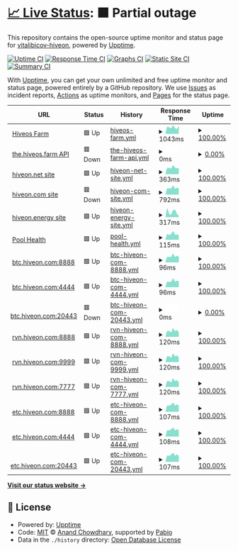 # [📈 Live Status](https://vitalibicov-hiveon.github.io/status): <!--live status--> **🟧 Partial outage**

This repository contains the open-source uptime monitor and status page for [vitalibicov-hiveon](https://vitalibicov-hiveon.github.io/status), powered by [Upptime](https://github.com/upptime/upptime).

[![Uptime CI](https://github.com/vitalibicov-hiveon/status/workflows/Uptime%20CI/badge.svg)](https://github.com/vitalibicov-hiveon/status/actions?query=workflow%3A%22Uptime+CI%22)
[![Response Time CI](https://github.com/vitalibicov-hiveon/status/workflows/Response%20Time%20CI/badge.svg)](https://github.com/vitalibicov-hiveon/status/actions?query=workflow%3A%22Response+Time+CI%22)
[![Graphs CI](https://github.com/vitalibicov-hiveon/status/workflows/Graphs%20CI/badge.svg)](https://github.com/vitalibicov-hiveon/status/actions?query=workflow%3A%22Graphs+CI%22)
[![Static Site CI](https://github.com/vitalibicov-hiveon/status/workflows/Static%20Site%20CI/badge.svg)](https://github.com/vitalibicov-hiveon/status/actions?query=workflow%3A%22Static+Site+CI%22)
[![Summary CI](https://github.com/vitalibicov-hiveon/status/workflows/Summary%20CI/badge.svg)](https://github.com/vitalibicov-hiveon/status/actions?query=workflow%3A%22Summary+CI%22)

With [Upptime](https://upptime.js.org), you can get your own unlimited and free uptime monitor and status page, powered entirely by a GitHub repository. We use [Issues](https://github.com/vitalibicov-hiveon/status/issues) as incident reports, [Actions](https://github.com/vitalibicov-hiveon/status/actions) as uptime monitors, and [Pages](https://vitalibicov-hiveon.github.io/status) for the status page.

<!--start: status pages-->
<!-- This summary is generated by Upptime (https://github.com/upptime/upptime) -->
<!-- Do not edit this manually, your changes will be overwritten -->
<!-- prettier-ignore -->
| URL | Status | History | Response Time | Uptime |
| --- | ------ | ------- | ------------- | ------ |
| <img alt="" src="https://icons.duckduckgo.com/ip3/the.hiveos.farm.ico" height="13"> [Hiveos Farm](https://the.hiveos.farm) | 🟩 Up | [hiveos-farm.yml](https://github.com/hiveon/status/commits/HEAD/history/hiveos-farm.yml) | <details><summary><img alt="Response time graph" src="./graphs/hiveos-farm/response-time-week.png" height="20"> 1043ms</summary><br><a href="https://status.hiveon.net/history/hiveos-farm"><img alt="Response time 1083" src="https://img.shields.io/endpoint?url=https%3A%2F%2Fraw.githubusercontent.com%2Fhiveon%2Fstatus%2FHEAD%2Fapi%2Fhiveos-farm%2Fresponse-time.json"></a><br><a href="https://status.hiveon.net/history/hiveos-farm"><img alt="24-hour response time 1276" src="https://img.shields.io/endpoint?url=https%3A%2F%2Fraw.githubusercontent.com%2Fhiveon%2Fstatus%2FHEAD%2Fapi%2Fhiveos-farm%2Fresponse-time-day.json"></a><br><a href="https://status.hiveon.net/history/hiveos-farm"><img alt="7-day response time 1043" src="https://img.shields.io/endpoint?url=https%3A%2F%2Fraw.githubusercontent.com%2Fhiveon%2Fstatus%2FHEAD%2Fapi%2Fhiveos-farm%2Fresponse-time-week.json"></a><br><a href="https://status.hiveon.net/history/hiveos-farm"><img alt="30-day response time 1079" src="https://img.shields.io/endpoint?url=https%3A%2F%2Fraw.githubusercontent.com%2Fhiveon%2Fstatus%2FHEAD%2Fapi%2Fhiveos-farm%2Fresponse-time-month.json"></a><br><a href="https://status.hiveon.net/history/hiveos-farm"><img alt="1-year response time 1083" src="https://img.shields.io/endpoint?url=https%3A%2F%2Fraw.githubusercontent.com%2Fhiveon%2Fstatus%2FHEAD%2Fapi%2Fhiveos-farm%2Fresponse-time-year.json"></a></details> | <details><summary><a href="https://status.hiveon.net/history/hiveos-farm">100.00%</a></summary><a href="https://status.hiveon.net/history/hiveos-farm"><img alt="All-time uptime 99.93%" src="https://img.shields.io/endpoint?url=https%3A%2F%2Fraw.githubusercontent.com%2Fhiveon%2Fstatus%2FHEAD%2Fapi%2Fhiveos-farm%2Fuptime.json"></a><br><a href="https://status.hiveon.net/history/hiveos-farm"><img alt="24-hour uptime 100.00%" src="https://img.shields.io/endpoint?url=https%3A%2F%2Fraw.githubusercontent.com%2Fhiveon%2Fstatus%2FHEAD%2Fapi%2Fhiveos-farm%2Fuptime-day.json"></a><br><a href="https://status.hiveon.net/history/hiveos-farm"><img alt="7-day uptime 100.00%" src="https://img.shields.io/endpoint?url=https%3A%2F%2Fraw.githubusercontent.com%2Fhiveon%2Fstatus%2FHEAD%2Fapi%2Fhiveos-farm%2Fuptime-week.json"></a><br><a href="https://status.hiveon.net/history/hiveos-farm"><img alt="30-day uptime 100.00%" src="https://img.shields.io/endpoint?url=https%3A%2F%2Fraw.githubusercontent.com%2Fhiveon%2Fstatus%2FHEAD%2Fapi%2Fhiveos-farm%2Fuptime-month.json"></a><br><a href="https://status.hiveon.net/history/hiveos-farm"><img alt="1-year uptime 99.93%" src="https://img.shields.io/endpoint?url=https%3A%2F%2Fraw.githubusercontent.com%2Fhiveon%2Fstatus%2FHEAD%2Fapi%2Fhiveos-farm%2Fuptime-year.json"></a></details>
| <img alt="" src="https://icons.duckduckgo.com/ip3/the.hiveos.farm.ico" height="13"> [the.hiveos.farm API](https://the.hiveos.farm/api/oauth/userinfo) | 🟥 Down | [the-hiveos-farm-api.yml](https://github.com/hiveon/status/commits/HEAD/history/the-hiveos-farm-api.yml) | <details><summary><img alt="Response time graph" src="./graphs/the-hiveos-farm-api/response-time-week.png" height="20"> 0ms</summary><br><a href="https://status.hiveon.net/history/the-hiveos-farm-api"><img alt="Response time 0" src="https://img.shields.io/endpoint?url=https%3A%2F%2Fraw.githubusercontent.com%2Fhiveon%2Fstatus%2FHEAD%2Fapi%2Fthe-hiveos-farm-api%2Fresponse-time.json"></a><br><a href="https://status.hiveon.net/history/the-hiveos-farm-api"><img alt="24-hour response time 0" src="https://img.shields.io/endpoint?url=https%3A%2F%2Fraw.githubusercontent.com%2Fhiveon%2Fstatus%2FHEAD%2Fapi%2Fthe-hiveos-farm-api%2Fresponse-time-day.json"></a><br><a href="https://status.hiveon.net/history/the-hiveos-farm-api"><img alt="7-day response time 0" src="https://img.shields.io/endpoint?url=https%3A%2F%2Fraw.githubusercontent.com%2Fhiveon%2Fstatus%2FHEAD%2Fapi%2Fthe-hiveos-farm-api%2Fresponse-time-week.json"></a><br><a href="https://status.hiveon.net/history/the-hiveos-farm-api"><img alt="30-day response time 0" src="https://img.shields.io/endpoint?url=https%3A%2F%2Fraw.githubusercontent.com%2Fhiveon%2Fstatus%2FHEAD%2Fapi%2Fthe-hiveos-farm-api%2Fresponse-time-month.json"></a><br><a href="https://status.hiveon.net/history/the-hiveos-farm-api"><img alt="1-year response time 0" src="https://img.shields.io/endpoint?url=https%3A%2F%2Fraw.githubusercontent.com%2Fhiveon%2Fstatus%2FHEAD%2Fapi%2Fthe-hiveos-farm-api%2Fresponse-time-year.json"></a></details> | <details><summary><a href="https://status.hiveon.net/history/the-hiveos-farm-api">0.00%</a></summary><a href="https://status.hiveon.net/history/the-hiveos-farm-api"><img alt="All-time uptime 0.00%" src="https://img.shields.io/endpoint?url=https%3A%2F%2Fraw.githubusercontent.com%2Fhiveon%2Fstatus%2FHEAD%2Fapi%2Fthe-hiveos-farm-api%2Fuptime.json"></a><br><a href="https://status.hiveon.net/history/the-hiveos-farm-api"><img alt="24-hour uptime 0.00%" src="https://img.shields.io/endpoint?url=https%3A%2F%2Fraw.githubusercontent.com%2Fhiveon%2Fstatus%2FHEAD%2Fapi%2Fthe-hiveos-farm-api%2Fuptime-day.json"></a><br><a href="https://status.hiveon.net/history/the-hiveos-farm-api"><img alt="7-day uptime 0.00%" src="https://img.shields.io/endpoint?url=https%3A%2F%2Fraw.githubusercontent.com%2Fhiveon%2Fstatus%2FHEAD%2Fapi%2Fthe-hiveos-farm-api%2Fuptime-week.json"></a><br><a href="https://status.hiveon.net/history/the-hiveos-farm-api"><img alt="30-day uptime 1.38%" src="https://img.shields.io/endpoint?url=https%3A%2F%2Fraw.githubusercontent.com%2Fhiveon%2Fstatus%2FHEAD%2Fapi%2Fthe-hiveos-farm-api%2Fuptime-month.json"></a><br><a href="https://status.hiveon.net/history/the-hiveos-farm-api"><img alt="1-year uptime 0.00%" src="https://img.shields.io/endpoint?url=https%3A%2F%2Fraw.githubusercontent.com%2Fhiveon%2Fstatus%2FHEAD%2Fapi%2Fthe-hiveos-farm-api%2Fuptime-year.json"></a></details>
| <img alt="" src="https://icons.duckduckgo.com/ip3/hiveon.net.ico" height="13"> [hiveon.net site](https://hiveon.net) | 🟩 Up | [hiveon-net-site.yml](https://github.com/hiveon/status/commits/HEAD/history/hiveon-net-site.yml) | <details><summary><img alt="Response time graph" src="./graphs/hiveon-net-site/response-time-week.png" height="20"> 363ms</summary><br><a href="https://status.hiveon.net/history/hiveon-net-site"><img alt="Response time 357" src="https://img.shields.io/endpoint?url=https%3A%2F%2Fraw.githubusercontent.com%2Fhiveon%2Fstatus%2FHEAD%2Fapi%2Fhiveon-net-site%2Fresponse-time.json"></a><br><a href="https://status.hiveon.net/history/hiveon-net-site"><img alt="24-hour response time 336" src="https://img.shields.io/endpoint?url=https%3A%2F%2Fraw.githubusercontent.com%2Fhiveon%2Fstatus%2FHEAD%2Fapi%2Fhiveon-net-site%2Fresponse-time-day.json"></a><br><a href="https://status.hiveon.net/history/hiveon-net-site"><img alt="7-day response time 363" src="https://img.shields.io/endpoint?url=https%3A%2F%2Fraw.githubusercontent.com%2Fhiveon%2Fstatus%2FHEAD%2Fapi%2Fhiveon-net-site%2Fresponse-time-week.json"></a><br><a href="https://status.hiveon.net/history/hiveon-net-site"><img alt="30-day response time 362" src="https://img.shields.io/endpoint?url=https%3A%2F%2Fraw.githubusercontent.com%2Fhiveon%2Fstatus%2FHEAD%2Fapi%2Fhiveon-net-site%2Fresponse-time-month.json"></a><br><a href="https://status.hiveon.net/history/hiveon-net-site"><img alt="1-year response time 357" src="https://img.shields.io/endpoint?url=https%3A%2F%2Fraw.githubusercontent.com%2Fhiveon%2Fstatus%2FHEAD%2Fapi%2Fhiveon-net-site%2Fresponse-time-year.json"></a></details> | <details><summary><a href="https://status.hiveon.net/history/hiveon-net-site">100.00%</a></summary><a href="https://status.hiveon.net/history/hiveon-net-site"><img alt="All-time uptime 99.97%" src="https://img.shields.io/endpoint?url=https%3A%2F%2Fraw.githubusercontent.com%2Fhiveon%2Fstatus%2FHEAD%2Fapi%2Fhiveon-net-site%2Fuptime.json"></a><br><a href="https://status.hiveon.net/history/hiveon-net-site"><img alt="24-hour uptime 100.00%" src="https://img.shields.io/endpoint?url=https%3A%2F%2Fraw.githubusercontent.com%2Fhiveon%2Fstatus%2FHEAD%2Fapi%2Fhiveon-net-site%2Fuptime-day.json"></a><br><a href="https://status.hiveon.net/history/hiveon-net-site"><img alt="7-day uptime 100.00%" src="https://img.shields.io/endpoint?url=https%3A%2F%2Fraw.githubusercontent.com%2Fhiveon%2Fstatus%2FHEAD%2Fapi%2Fhiveon-net-site%2Fuptime-week.json"></a><br><a href="https://status.hiveon.net/history/hiveon-net-site"><img alt="30-day uptime 100.00%" src="https://img.shields.io/endpoint?url=https%3A%2F%2Fraw.githubusercontent.com%2Fhiveon%2Fstatus%2FHEAD%2Fapi%2Fhiveon-net-site%2Fuptime-month.json"></a><br><a href="https://status.hiveon.net/history/hiveon-net-site"><img alt="1-year uptime 99.97%" src="https://img.shields.io/endpoint?url=https%3A%2F%2Fraw.githubusercontent.com%2Fhiveon%2Fstatus%2FHEAD%2Fapi%2Fhiveon-net-site%2Fuptime-year.json"></a></details>
| <img alt="" src="https://icons.duckduckgo.com/ip3/hiveon.com.ico" height="13"> [hiveon.com site](https://hiveon.com) | 🟥 Down | [hiveon-com-site.yml](https://github.com/hiveon/status/commits/HEAD/history/hiveon-com-site.yml) | <details><summary><img alt="Response time graph" src="./graphs/hiveon-com-site/response-time-week.png" height="20"> 792ms</summary><br><a href="https://status.hiveon.net/history/hiveon-com-site"><img alt="Response time 901" src="https://img.shields.io/endpoint?url=https%3A%2F%2Fraw.githubusercontent.com%2Fhiveon%2Fstatus%2FHEAD%2Fapi%2Fhiveon-com-site%2Fresponse-time.json"></a><br><a href="https://status.hiveon.net/history/hiveon-com-site"><img alt="24-hour response time 482" src="https://img.shields.io/endpoint?url=https%3A%2F%2Fraw.githubusercontent.com%2Fhiveon%2Fstatus%2FHEAD%2Fapi%2Fhiveon-com-site%2Fresponse-time-day.json"></a><br><a href="https://status.hiveon.net/history/hiveon-com-site"><img alt="7-day response time 792" src="https://img.shields.io/endpoint?url=https%3A%2F%2Fraw.githubusercontent.com%2Fhiveon%2Fstatus%2FHEAD%2Fapi%2Fhiveon-com-site%2Fresponse-time-week.json"></a><br><a href="https://status.hiveon.net/history/hiveon-com-site"><img alt="30-day response time 892" src="https://img.shields.io/endpoint?url=https%3A%2F%2Fraw.githubusercontent.com%2Fhiveon%2Fstatus%2FHEAD%2Fapi%2Fhiveon-com-site%2Fresponse-time-month.json"></a><br><a href="https://status.hiveon.net/history/hiveon-com-site"><img alt="1-year response time 901" src="https://img.shields.io/endpoint?url=https%3A%2F%2Fraw.githubusercontent.com%2Fhiveon%2Fstatus%2FHEAD%2Fapi%2Fhiveon-com-site%2Fresponse-time-year.json"></a></details> | <details><summary><a href="https://status.hiveon.net/history/hiveon-com-site">100.00%</a></summary><a href="https://status.hiveon.net/history/hiveon-com-site"><img alt="All-time uptime 100.00%" src="https://img.shields.io/endpoint?url=https%3A%2F%2Fraw.githubusercontent.com%2Fhiveon%2Fstatus%2FHEAD%2Fapi%2Fhiveon-com-site%2Fuptime.json"></a><br><a href="https://status.hiveon.net/history/hiveon-com-site"><img alt="24-hour uptime 99.99%" src="https://img.shields.io/endpoint?url=https%3A%2F%2Fraw.githubusercontent.com%2Fhiveon%2Fstatus%2FHEAD%2Fapi%2Fhiveon-com-site%2Fuptime-day.json"></a><br><a href="https://status.hiveon.net/history/hiveon-com-site"><img alt="7-day uptime 100.00%" src="https://img.shields.io/endpoint?url=https%3A%2F%2Fraw.githubusercontent.com%2Fhiveon%2Fstatus%2FHEAD%2Fapi%2Fhiveon-com-site%2Fuptime-week.json"></a><br><a href="https://status.hiveon.net/history/hiveon-com-site"><img alt="30-day uptime 100.00%" src="https://img.shields.io/endpoint?url=https%3A%2F%2Fraw.githubusercontent.com%2Fhiveon%2Fstatus%2FHEAD%2Fapi%2Fhiveon-com-site%2Fuptime-month.json"></a><br><a href="https://status.hiveon.net/history/hiveon-com-site"><img alt="1-year uptime 100.00%" src="https://img.shields.io/endpoint?url=https%3A%2F%2Fraw.githubusercontent.com%2Fhiveon%2Fstatus%2FHEAD%2Fapi%2Fhiveon-com-site%2Fuptime-year.json"></a></details>
| <img alt="" src="https://icons.duckduckgo.com/ip3/hiveon.energy.ico" height="13"> [hiveon.energy site](https://hiveon.energy) | 🟩 Up | [hiveon-energy-site.yml](https://github.com/hiveon/status/commits/HEAD/history/hiveon-energy-site.yml) | <details><summary><img alt="Response time graph" src="./graphs/hiveon-energy-site/response-time-week.png" height="20"> 317ms</summary><br><a href="https://status.hiveon.net/history/hiveon-energy-site"><img alt="Response time 295" src="https://img.shields.io/endpoint?url=https%3A%2F%2Fraw.githubusercontent.com%2Fhiveon%2Fstatus%2FHEAD%2Fapi%2Fhiveon-energy-site%2Fresponse-time.json"></a><br><a href="https://status.hiveon.net/history/hiveon-energy-site"><img alt="24-hour response time 85" src="https://img.shields.io/endpoint?url=https%3A%2F%2Fraw.githubusercontent.com%2Fhiveon%2Fstatus%2FHEAD%2Fapi%2Fhiveon-energy-site%2Fresponse-time-day.json"></a><br><a href="https://status.hiveon.net/history/hiveon-energy-site"><img alt="7-day response time 317" src="https://img.shields.io/endpoint?url=https%3A%2F%2Fraw.githubusercontent.com%2Fhiveon%2Fstatus%2FHEAD%2Fapi%2Fhiveon-energy-site%2Fresponse-time-week.json"></a><br><a href="https://status.hiveon.net/history/hiveon-energy-site"><img alt="30-day response time 344" src="https://img.shields.io/endpoint?url=https%3A%2F%2Fraw.githubusercontent.com%2Fhiveon%2Fstatus%2FHEAD%2Fapi%2Fhiveon-energy-site%2Fresponse-time-month.json"></a><br><a href="https://status.hiveon.net/history/hiveon-energy-site"><img alt="1-year response time 295" src="https://img.shields.io/endpoint?url=https%3A%2F%2Fraw.githubusercontent.com%2Fhiveon%2Fstatus%2FHEAD%2Fapi%2Fhiveon-energy-site%2Fresponse-time-year.json"></a></details> | <details><summary><a href="https://status.hiveon.net/history/hiveon-energy-site">100.00%</a></summary><a href="https://status.hiveon.net/history/hiveon-energy-site"><img alt="All-time uptime 100.00%" src="https://img.shields.io/endpoint?url=https%3A%2F%2Fraw.githubusercontent.com%2Fhiveon%2Fstatus%2FHEAD%2Fapi%2Fhiveon-energy-site%2Fuptime.json"></a><br><a href="https://status.hiveon.net/history/hiveon-energy-site"><img alt="24-hour uptime 100.00%" src="https://img.shields.io/endpoint?url=https%3A%2F%2Fraw.githubusercontent.com%2Fhiveon%2Fstatus%2FHEAD%2Fapi%2Fhiveon-energy-site%2Fuptime-day.json"></a><br><a href="https://status.hiveon.net/history/hiveon-energy-site"><img alt="7-day uptime 100.00%" src="https://img.shields.io/endpoint?url=https%3A%2F%2Fraw.githubusercontent.com%2Fhiveon%2Fstatus%2FHEAD%2Fapi%2Fhiveon-energy-site%2Fuptime-week.json"></a><br><a href="https://status.hiveon.net/history/hiveon-energy-site"><img alt="30-day uptime 100.00%" src="https://img.shields.io/endpoint?url=https%3A%2F%2Fraw.githubusercontent.com%2Fhiveon%2Fstatus%2FHEAD%2Fapi%2Fhiveon-energy-site%2Fuptime-month.json"></a><br><a href="https://status.hiveon.net/history/hiveon-energy-site"><img alt="1-year uptime 100.00%" src="https://img.shields.io/endpoint?url=https%3A%2F%2Fraw.githubusercontent.com%2Fhiveon%2Fstatus%2FHEAD%2Fapi%2Fhiveon-energy-site%2Fuptime-year.json"></a></details>
| <img alt="" src="https://icons.duckduckgo.com/ip3/hiveon.net.ico" height="13"> [Pool Health](https://hiveon.net/api/v1/pool/health) | 🟩 Up | [pool-health.yml](https://github.com/hiveon/status/commits/HEAD/history/pool-health.yml) | <details><summary><img alt="Response time graph" src="./graphs/pool-health/response-time-week.png" height="20"> 115ms</summary><br><a href="https://status.hiveon.net/history/pool-health"><img alt="Response time 197" src="https://img.shields.io/endpoint?url=https%3A%2F%2Fraw.githubusercontent.com%2Fhiveon%2Fstatus%2FHEAD%2Fapi%2Fpool-health%2Fresponse-time.json"></a><br><a href="https://status.hiveon.net/history/pool-health"><img alt="24-hour response time 97" src="https://img.shields.io/endpoint?url=https%3A%2F%2Fraw.githubusercontent.com%2Fhiveon%2Fstatus%2FHEAD%2Fapi%2Fpool-health%2Fresponse-time-day.json"></a><br><a href="https://status.hiveon.net/history/pool-health"><img alt="7-day response time 115" src="https://img.shields.io/endpoint?url=https%3A%2F%2Fraw.githubusercontent.com%2Fhiveon%2Fstatus%2FHEAD%2Fapi%2Fpool-health%2Fresponse-time-week.json"></a><br><a href="https://status.hiveon.net/history/pool-health"><img alt="30-day response time 130" src="https://img.shields.io/endpoint?url=https%3A%2F%2Fraw.githubusercontent.com%2Fhiveon%2Fstatus%2FHEAD%2Fapi%2Fpool-health%2Fresponse-time-month.json"></a><br><a href="https://status.hiveon.net/history/pool-health"><img alt="1-year response time 197" src="https://img.shields.io/endpoint?url=https%3A%2F%2Fraw.githubusercontent.com%2Fhiveon%2Fstatus%2FHEAD%2Fapi%2Fpool-health%2Fresponse-time-year.json"></a></details> | <details><summary><a href="https://status.hiveon.net/history/pool-health">100.00%</a></summary><a href="https://status.hiveon.net/history/pool-health"><img alt="All-time uptime 47.23%" src="https://img.shields.io/endpoint?url=https%3A%2F%2Fraw.githubusercontent.com%2Fhiveon%2Fstatus%2FHEAD%2Fapi%2Fpool-health%2Fuptime.json"></a><br><a href="https://status.hiveon.net/history/pool-health"><img alt="24-hour uptime 100.00%" src="https://img.shields.io/endpoint?url=https%3A%2F%2Fraw.githubusercontent.com%2Fhiveon%2Fstatus%2FHEAD%2Fapi%2Fpool-health%2Fuptime-day.json"></a><br><a href="https://status.hiveon.net/history/pool-health"><img alt="7-day uptime 100.00%" src="https://img.shields.io/endpoint?url=https%3A%2F%2Fraw.githubusercontent.com%2Fhiveon%2Fstatus%2FHEAD%2Fapi%2Fpool-health%2Fuptime-week.json"></a><br><a href="https://status.hiveon.net/history/pool-health"><img alt="30-day uptime 100.00%" src="https://img.shields.io/endpoint?url=https%3A%2F%2Fraw.githubusercontent.com%2Fhiveon%2Fstatus%2FHEAD%2Fapi%2Fpool-health%2Fuptime-month.json"></a><br><a href="https://status.hiveon.net/history/pool-health"><img alt="1-year uptime 47.23%" src="https://img.shields.io/endpoint?url=https%3A%2F%2Fraw.githubusercontent.com%2Fhiveon%2Fstatus%2FHEAD%2Fapi%2Fpool-health%2Fuptime-year.json"></a></details>
| <img alt="" src="https://icons.duckduckgo.com/ip3/null.ico" height="13"> [btc.hiveon.com:8888](btc.hiveon.com) | 🟩 Up | [btc-hiveon-com-8888.yml](https://github.com/hiveon/status/commits/HEAD/history/btc-hiveon-com-8888.yml) | <details><summary><img alt="Response time graph" src="./graphs/btc-hiveon-com-8888/response-time-week.png" height="20"> 96ms</summary><br><a href="https://status.hiveon.net/history/btc-hiveon-com-8888"><img alt="Response time 100" src="https://img.shields.io/endpoint?url=https%3A%2F%2Fraw.githubusercontent.com%2Fhiveon%2Fstatus%2FHEAD%2Fapi%2Fbtc-hiveon-com-8888%2Fresponse-time.json"></a><br><a href="https://status.hiveon.net/history/btc-hiveon-com-8888"><img alt="24-hour response time 87" src="https://img.shields.io/endpoint?url=https%3A%2F%2Fraw.githubusercontent.com%2Fhiveon%2Fstatus%2FHEAD%2Fapi%2Fbtc-hiveon-com-8888%2Fresponse-time-day.json"></a><br><a href="https://status.hiveon.net/history/btc-hiveon-com-8888"><img alt="7-day response time 96" src="https://img.shields.io/endpoint?url=https%3A%2F%2Fraw.githubusercontent.com%2Fhiveon%2Fstatus%2FHEAD%2Fapi%2Fbtc-hiveon-com-8888%2Fresponse-time-week.json"></a><br><a href="https://status.hiveon.net/history/btc-hiveon-com-8888"><img alt="30-day response time 105" src="https://img.shields.io/endpoint?url=https%3A%2F%2Fraw.githubusercontent.com%2Fhiveon%2Fstatus%2FHEAD%2Fapi%2Fbtc-hiveon-com-8888%2Fresponse-time-month.json"></a><br><a href="https://status.hiveon.net/history/btc-hiveon-com-8888"><img alt="1-year response time 100" src="https://img.shields.io/endpoint?url=https%3A%2F%2Fraw.githubusercontent.com%2Fhiveon%2Fstatus%2FHEAD%2Fapi%2Fbtc-hiveon-com-8888%2Fresponse-time-year.json"></a></details> | <details><summary><a href="https://status.hiveon.net/history/btc-hiveon-com-8888">100.00%</a></summary><a href="https://status.hiveon.net/history/btc-hiveon-com-8888"><img alt="All-time uptime 100.00%" src="https://img.shields.io/endpoint?url=https%3A%2F%2Fraw.githubusercontent.com%2Fhiveon%2Fstatus%2FHEAD%2Fapi%2Fbtc-hiveon-com-8888%2Fuptime.json"></a><br><a href="https://status.hiveon.net/history/btc-hiveon-com-8888"><img alt="24-hour uptime 100.00%" src="https://img.shields.io/endpoint?url=https%3A%2F%2Fraw.githubusercontent.com%2Fhiveon%2Fstatus%2FHEAD%2Fapi%2Fbtc-hiveon-com-8888%2Fuptime-day.json"></a><br><a href="https://status.hiveon.net/history/btc-hiveon-com-8888"><img alt="7-day uptime 100.00%" src="https://img.shields.io/endpoint?url=https%3A%2F%2Fraw.githubusercontent.com%2Fhiveon%2Fstatus%2FHEAD%2Fapi%2Fbtc-hiveon-com-8888%2Fuptime-week.json"></a><br><a href="https://status.hiveon.net/history/btc-hiveon-com-8888"><img alt="30-day uptime 100.00%" src="https://img.shields.io/endpoint?url=https%3A%2F%2Fraw.githubusercontent.com%2Fhiveon%2Fstatus%2FHEAD%2Fapi%2Fbtc-hiveon-com-8888%2Fuptime-month.json"></a><br><a href="https://status.hiveon.net/history/btc-hiveon-com-8888"><img alt="1-year uptime 100.00%" src="https://img.shields.io/endpoint?url=https%3A%2F%2Fraw.githubusercontent.com%2Fhiveon%2Fstatus%2FHEAD%2Fapi%2Fbtc-hiveon-com-8888%2Fuptime-year.json"></a></details>
| <img alt="" src="https://icons.duckduckgo.com/ip3/null.ico" height="13"> [btc.hiveon.com:4444](btc.hiveon.com) | 🟩 Up | [btc-hiveon-com-4444.yml](https://github.com/hiveon/status/commits/HEAD/history/btc-hiveon-com-4444.yml) | <details><summary><img alt="Response time graph" src="./graphs/btc-hiveon-com-4444/response-time-week.png" height="20"> 96ms</summary><br><a href="https://status.hiveon.net/history/btc-hiveon-com-4444"><img alt="Response time 100" src="https://img.shields.io/endpoint?url=https%3A%2F%2Fraw.githubusercontent.com%2Fhiveon%2Fstatus%2FHEAD%2Fapi%2Fbtc-hiveon-com-4444%2Fresponse-time.json"></a><br><a href="https://status.hiveon.net/history/btc-hiveon-com-4444"><img alt="24-hour response time 88" src="https://img.shields.io/endpoint?url=https%3A%2F%2Fraw.githubusercontent.com%2Fhiveon%2Fstatus%2FHEAD%2Fapi%2Fbtc-hiveon-com-4444%2Fresponse-time-day.json"></a><br><a href="https://status.hiveon.net/history/btc-hiveon-com-4444"><img alt="7-day response time 96" src="https://img.shields.io/endpoint?url=https%3A%2F%2Fraw.githubusercontent.com%2Fhiveon%2Fstatus%2FHEAD%2Fapi%2Fbtc-hiveon-com-4444%2Fresponse-time-week.json"></a><br><a href="https://status.hiveon.net/history/btc-hiveon-com-4444"><img alt="30-day response time 105" src="https://img.shields.io/endpoint?url=https%3A%2F%2Fraw.githubusercontent.com%2Fhiveon%2Fstatus%2FHEAD%2Fapi%2Fbtc-hiveon-com-4444%2Fresponse-time-month.json"></a><br><a href="https://status.hiveon.net/history/btc-hiveon-com-4444"><img alt="1-year response time 100" src="https://img.shields.io/endpoint?url=https%3A%2F%2Fraw.githubusercontent.com%2Fhiveon%2Fstatus%2FHEAD%2Fapi%2Fbtc-hiveon-com-4444%2Fresponse-time-year.json"></a></details> | <details><summary><a href="https://status.hiveon.net/history/btc-hiveon-com-4444">100.00%</a></summary><a href="https://status.hiveon.net/history/btc-hiveon-com-4444"><img alt="All-time uptime 100.00%" src="https://img.shields.io/endpoint?url=https%3A%2F%2Fraw.githubusercontent.com%2Fhiveon%2Fstatus%2FHEAD%2Fapi%2Fbtc-hiveon-com-4444%2Fuptime.json"></a><br><a href="https://status.hiveon.net/history/btc-hiveon-com-4444"><img alt="24-hour uptime 100.00%" src="https://img.shields.io/endpoint?url=https%3A%2F%2Fraw.githubusercontent.com%2Fhiveon%2Fstatus%2FHEAD%2Fapi%2Fbtc-hiveon-com-4444%2Fuptime-day.json"></a><br><a href="https://status.hiveon.net/history/btc-hiveon-com-4444"><img alt="7-day uptime 100.00%" src="https://img.shields.io/endpoint?url=https%3A%2F%2Fraw.githubusercontent.com%2Fhiveon%2Fstatus%2FHEAD%2Fapi%2Fbtc-hiveon-com-4444%2Fuptime-week.json"></a><br><a href="https://status.hiveon.net/history/btc-hiveon-com-4444"><img alt="30-day uptime 100.00%" src="https://img.shields.io/endpoint?url=https%3A%2F%2Fraw.githubusercontent.com%2Fhiveon%2Fstatus%2FHEAD%2Fapi%2Fbtc-hiveon-com-4444%2Fuptime-month.json"></a><br><a href="https://status.hiveon.net/history/btc-hiveon-com-4444"><img alt="1-year uptime 100.00%" src="https://img.shields.io/endpoint?url=https%3A%2F%2Fraw.githubusercontent.com%2Fhiveon%2Fstatus%2FHEAD%2Fapi%2Fbtc-hiveon-com-4444%2Fuptime-year.json"></a></details>
| <img alt="" src="https://icons.duckduckgo.com/ip3/null.ico" height="13"> [btc.hiveon.com:20443](btc.hiveon.com) | 🟥 Down | [btc-hiveon-com-20443.yml](https://github.com/hiveon/status/commits/HEAD/history/btc-hiveon-com-20443.yml) | <details><summary><img alt="Response time graph" src="./graphs/btc-hiveon-com-20443/response-time-week.png" height="20"> 0ms</summary><br><a href="https://status.hiveon.net/history/btc-hiveon-com-20443"><img alt="Response time 0" src="https://img.shields.io/endpoint?url=https%3A%2F%2Fraw.githubusercontent.com%2Fhiveon%2Fstatus%2FHEAD%2Fapi%2Fbtc-hiveon-com-20443%2Fresponse-time.json"></a><br><a href="https://status.hiveon.net/history/btc-hiveon-com-20443"><img alt="24-hour response time 0" src="https://img.shields.io/endpoint?url=https%3A%2F%2Fraw.githubusercontent.com%2Fhiveon%2Fstatus%2FHEAD%2Fapi%2Fbtc-hiveon-com-20443%2Fresponse-time-day.json"></a><br><a href="https://status.hiveon.net/history/btc-hiveon-com-20443"><img alt="7-day response time 0" src="https://img.shields.io/endpoint?url=https%3A%2F%2Fraw.githubusercontent.com%2Fhiveon%2Fstatus%2FHEAD%2Fapi%2Fbtc-hiveon-com-20443%2Fresponse-time-week.json"></a><br><a href="https://status.hiveon.net/history/btc-hiveon-com-20443"><img alt="30-day response time 0" src="https://img.shields.io/endpoint?url=https%3A%2F%2Fraw.githubusercontent.com%2Fhiveon%2Fstatus%2FHEAD%2Fapi%2Fbtc-hiveon-com-20443%2Fresponse-time-month.json"></a><br><a href="https://status.hiveon.net/history/btc-hiveon-com-20443"><img alt="1-year response time 0" src="https://img.shields.io/endpoint?url=https%3A%2F%2Fraw.githubusercontent.com%2Fhiveon%2Fstatus%2FHEAD%2Fapi%2Fbtc-hiveon-com-20443%2Fresponse-time-year.json"></a></details> | <details><summary><a href="https://status.hiveon.net/history/btc-hiveon-com-20443">0.00%</a></summary><a href="https://status.hiveon.net/history/btc-hiveon-com-20443"><img alt="All-time uptime 0.00%" src="https://img.shields.io/endpoint?url=https%3A%2F%2Fraw.githubusercontent.com%2Fhiveon%2Fstatus%2FHEAD%2Fapi%2Fbtc-hiveon-com-20443%2Fuptime.json"></a><br><a href="https://status.hiveon.net/history/btc-hiveon-com-20443"><img alt="24-hour uptime 0.00%" src="https://img.shields.io/endpoint?url=https%3A%2F%2Fraw.githubusercontent.com%2Fhiveon%2Fstatus%2FHEAD%2Fapi%2Fbtc-hiveon-com-20443%2Fuptime-day.json"></a><br><a href="https://status.hiveon.net/history/btc-hiveon-com-20443"><img alt="7-day uptime 0.00%" src="https://img.shields.io/endpoint?url=https%3A%2F%2Fraw.githubusercontent.com%2Fhiveon%2Fstatus%2FHEAD%2Fapi%2Fbtc-hiveon-com-20443%2Fuptime-week.json"></a><br><a href="https://status.hiveon.net/history/btc-hiveon-com-20443"><img alt="30-day uptime 1.38%" src="https://img.shields.io/endpoint?url=https%3A%2F%2Fraw.githubusercontent.com%2Fhiveon%2Fstatus%2FHEAD%2Fapi%2Fbtc-hiveon-com-20443%2Fuptime-month.json"></a><br><a href="https://status.hiveon.net/history/btc-hiveon-com-20443"><img alt="1-year uptime 0.00%" src="https://img.shields.io/endpoint?url=https%3A%2F%2Fraw.githubusercontent.com%2Fhiveon%2Fstatus%2FHEAD%2Fapi%2Fbtc-hiveon-com-20443%2Fuptime-year.json"></a></details>
| <img alt="" src="https://icons.duckduckgo.com/ip3/null.ico" height="13"> [rvn.hiveon.com:8888](rvn.hiveon.com) | 🟩 Up | [rvn-hiveon-com-8888.yml](https://github.com/hiveon/status/commits/HEAD/history/rvn-hiveon-com-8888.yml) | <details><summary><img alt="Response time graph" src="./graphs/rvn-hiveon-com-8888/response-time-week.png" height="20"> 120ms</summary><br><a href="https://status.hiveon.net/history/rvn-hiveon-com-8888"><img alt="Response time 123" src="https://img.shields.io/endpoint?url=https%3A%2F%2Fraw.githubusercontent.com%2Fhiveon%2Fstatus%2FHEAD%2Fapi%2Frvn-hiveon-com-8888%2Fresponse-time.json"></a><br><a href="https://status.hiveon.net/history/rvn-hiveon-com-8888"><img alt="24-hour response time 94" src="https://img.shields.io/endpoint?url=https%3A%2F%2Fraw.githubusercontent.com%2Fhiveon%2Fstatus%2FHEAD%2Fapi%2Frvn-hiveon-com-8888%2Fresponse-time-day.json"></a><br><a href="https://status.hiveon.net/history/rvn-hiveon-com-8888"><img alt="7-day response time 120" src="https://img.shields.io/endpoint?url=https%3A%2F%2Fraw.githubusercontent.com%2Fhiveon%2Fstatus%2FHEAD%2Fapi%2Frvn-hiveon-com-8888%2Fresponse-time-week.json"></a><br><a href="https://status.hiveon.net/history/rvn-hiveon-com-8888"><img alt="30-day response time 122" src="https://img.shields.io/endpoint?url=https%3A%2F%2Fraw.githubusercontent.com%2Fhiveon%2Fstatus%2FHEAD%2Fapi%2Frvn-hiveon-com-8888%2Fresponse-time-month.json"></a><br><a href="https://status.hiveon.net/history/rvn-hiveon-com-8888"><img alt="1-year response time 123" src="https://img.shields.io/endpoint?url=https%3A%2F%2Fraw.githubusercontent.com%2Fhiveon%2Fstatus%2FHEAD%2Fapi%2Frvn-hiveon-com-8888%2Fresponse-time-year.json"></a></details> | <details><summary><a href="https://status.hiveon.net/history/rvn-hiveon-com-8888">100.00%</a></summary><a href="https://status.hiveon.net/history/rvn-hiveon-com-8888"><img alt="All-time uptime 100.00%" src="https://img.shields.io/endpoint?url=https%3A%2F%2Fraw.githubusercontent.com%2Fhiveon%2Fstatus%2FHEAD%2Fapi%2Frvn-hiveon-com-8888%2Fuptime.json"></a><br><a href="https://status.hiveon.net/history/rvn-hiveon-com-8888"><img alt="24-hour uptime 100.00%" src="https://img.shields.io/endpoint?url=https%3A%2F%2Fraw.githubusercontent.com%2Fhiveon%2Fstatus%2FHEAD%2Fapi%2Frvn-hiveon-com-8888%2Fuptime-day.json"></a><br><a href="https://status.hiveon.net/history/rvn-hiveon-com-8888"><img alt="7-day uptime 100.00%" src="https://img.shields.io/endpoint?url=https%3A%2F%2Fraw.githubusercontent.com%2Fhiveon%2Fstatus%2FHEAD%2Fapi%2Frvn-hiveon-com-8888%2Fuptime-week.json"></a><br><a href="https://status.hiveon.net/history/rvn-hiveon-com-8888"><img alt="30-day uptime 100.00%" src="https://img.shields.io/endpoint?url=https%3A%2F%2Fraw.githubusercontent.com%2Fhiveon%2Fstatus%2FHEAD%2Fapi%2Frvn-hiveon-com-8888%2Fuptime-month.json"></a><br><a href="https://status.hiveon.net/history/rvn-hiveon-com-8888"><img alt="1-year uptime 100.00%" src="https://img.shields.io/endpoint?url=https%3A%2F%2Fraw.githubusercontent.com%2Fhiveon%2Fstatus%2FHEAD%2Fapi%2Frvn-hiveon-com-8888%2Fuptime-year.json"></a></details>
| <img alt="" src="https://icons.duckduckgo.com/ip3/null.ico" height="13"> [rvn.hiveon.com:9999](rvn.hiveon.com) | 🟩 Up | [rvn-hiveon-com-9999.yml](https://github.com/hiveon/status/commits/HEAD/history/rvn-hiveon-com-9999.yml) | <details><summary><img alt="Response time graph" src="./graphs/rvn-hiveon-com-9999/response-time-week.png" height="20"> 120ms</summary><br><a href="https://status.hiveon.net/history/rvn-hiveon-com-9999"><img alt="Response time 123" src="https://img.shields.io/endpoint?url=https%3A%2F%2Fraw.githubusercontent.com%2Fhiveon%2Fstatus%2FHEAD%2Fapi%2Frvn-hiveon-com-9999%2Fresponse-time.json"></a><br><a href="https://status.hiveon.net/history/rvn-hiveon-com-9999"><img alt="24-hour response time 94" src="https://img.shields.io/endpoint?url=https%3A%2F%2Fraw.githubusercontent.com%2Fhiveon%2Fstatus%2FHEAD%2Fapi%2Frvn-hiveon-com-9999%2Fresponse-time-day.json"></a><br><a href="https://status.hiveon.net/history/rvn-hiveon-com-9999"><img alt="7-day response time 120" src="https://img.shields.io/endpoint?url=https%3A%2F%2Fraw.githubusercontent.com%2Fhiveon%2Fstatus%2FHEAD%2Fapi%2Frvn-hiveon-com-9999%2Fresponse-time-week.json"></a><br><a href="https://status.hiveon.net/history/rvn-hiveon-com-9999"><img alt="30-day response time 122" src="https://img.shields.io/endpoint?url=https%3A%2F%2Fraw.githubusercontent.com%2Fhiveon%2Fstatus%2FHEAD%2Fapi%2Frvn-hiveon-com-9999%2Fresponse-time-month.json"></a><br><a href="https://status.hiveon.net/history/rvn-hiveon-com-9999"><img alt="1-year response time 123" src="https://img.shields.io/endpoint?url=https%3A%2F%2Fraw.githubusercontent.com%2Fhiveon%2Fstatus%2FHEAD%2Fapi%2Frvn-hiveon-com-9999%2Fresponse-time-year.json"></a></details> | <details><summary><a href="https://status.hiveon.net/history/rvn-hiveon-com-9999">100.00%</a></summary><a href="https://status.hiveon.net/history/rvn-hiveon-com-9999"><img alt="All-time uptime 100.00%" src="https://img.shields.io/endpoint?url=https%3A%2F%2Fraw.githubusercontent.com%2Fhiveon%2Fstatus%2FHEAD%2Fapi%2Frvn-hiveon-com-9999%2Fuptime.json"></a><br><a href="https://status.hiveon.net/history/rvn-hiveon-com-9999"><img alt="24-hour uptime 100.00%" src="https://img.shields.io/endpoint?url=https%3A%2F%2Fraw.githubusercontent.com%2Fhiveon%2Fstatus%2FHEAD%2Fapi%2Frvn-hiveon-com-9999%2Fuptime-day.json"></a><br><a href="https://status.hiveon.net/history/rvn-hiveon-com-9999"><img alt="7-day uptime 100.00%" src="https://img.shields.io/endpoint?url=https%3A%2F%2Fraw.githubusercontent.com%2Fhiveon%2Fstatus%2FHEAD%2Fapi%2Frvn-hiveon-com-9999%2Fuptime-week.json"></a><br><a href="https://status.hiveon.net/history/rvn-hiveon-com-9999"><img alt="30-day uptime 100.00%" src="https://img.shields.io/endpoint?url=https%3A%2F%2Fraw.githubusercontent.com%2Fhiveon%2Fstatus%2FHEAD%2Fapi%2Frvn-hiveon-com-9999%2Fuptime-month.json"></a><br><a href="https://status.hiveon.net/history/rvn-hiveon-com-9999"><img alt="1-year uptime 100.00%" src="https://img.shields.io/endpoint?url=https%3A%2F%2Fraw.githubusercontent.com%2Fhiveon%2Fstatus%2FHEAD%2Fapi%2Frvn-hiveon-com-9999%2Fuptime-year.json"></a></details>
| <img alt="" src="https://icons.duckduckgo.com/ip3/null.ico" height="13"> [rvn.hiveon.com:7777](rvn.hiveon.com) | 🟩 Up | [rvn-hiveon-com-7777.yml](https://github.com/hiveon/status/commits/HEAD/history/rvn-hiveon-com-7777.yml) | <details><summary><img alt="Response time graph" src="./graphs/rvn-hiveon-com-7777/response-time-week.png" height="20"> 120ms</summary><br><a href="https://status.hiveon.net/history/rvn-hiveon-com-7777"><img alt="Response time 123" src="https://img.shields.io/endpoint?url=https%3A%2F%2Fraw.githubusercontent.com%2Fhiveon%2Fstatus%2FHEAD%2Fapi%2Frvn-hiveon-com-7777%2Fresponse-time.json"></a><br><a href="https://status.hiveon.net/history/rvn-hiveon-com-7777"><img alt="24-hour response time 94" src="https://img.shields.io/endpoint?url=https%3A%2F%2Fraw.githubusercontent.com%2Fhiveon%2Fstatus%2FHEAD%2Fapi%2Frvn-hiveon-com-7777%2Fresponse-time-day.json"></a><br><a href="https://status.hiveon.net/history/rvn-hiveon-com-7777"><img alt="7-day response time 120" src="https://img.shields.io/endpoint?url=https%3A%2F%2Fraw.githubusercontent.com%2Fhiveon%2Fstatus%2FHEAD%2Fapi%2Frvn-hiveon-com-7777%2Fresponse-time-week.json"></a><br><a href="https://status.hiveon.net/history/rvn-hiveon-com-7777"><img alt="30-day response time 122" src="https://img.shields.io/endpoint?url=https%3A%2F%2Fraw.githubusercontent.com%2Fhiveon%2Fstatus%2FHEAD%2Fapi%2Frvn-hiveon-com-7777%2Fresponse-time-month.json"></a><br><a href="https://status.hiveon.net/history/rvn-hiveon-com-7777"><img alt="1-year response time 123" src="https://img.shields.io/endpoint?url=https%3A%2F%2Fraw.githubusercontent.com%2Fhiveon%2Fstatus%2FHEAD%2Fapi%2Frvn-hiveon-com-7777%2Fresponse-time-year.json"></a></details> | <details><summary><a href="https://status.hiveon.net/history/rvn-hiveon-com-7777">100.00%</a></summary><a href="https://status.hiveon.net/history/rvn-hiveon-com-7777"><img alt="All-time uptime 100.00%" src="https://img.shields.io/endpoint?url=https%3A%2F%2Fraw.githubusercontent.com%2Fhiveon%2Fstatus%2FHEAD%2Fapi%2Frvn-hiveon-com-7777%2Fuptime.json"></a><br><a href="https://status.hiveon.net/history/rvn-hiveon-com-7777"><img alt="24-hour uptime 100.00%" src="https://img.shields.io/endpoint?url=https%3A%2F%2Fraw.githubusercontent.com%2Fhiveon%2Fstatus%2FHEAD%2Fapi%2Frvn-hiveon-com-7777%2Fuptime-day.json"></a><br><a href="https://status.hiveon.net/history/rvn-hiveon-com-7777"><img alt="7-day uptime 100.00%" src="https://img.shields.io/endpoint?url=https%3A%2F%2Fraw.githubusercontent.com%2Fhiveon%2Fstatus%2FHEAD%2Fapi%2Frvn-hiveon-com-7777%2Fuptime-week.json"></a><br><a href="https://status.hiveon.net/history/rvn-hiveon-com-7777"><img alt="30-day uptime 100.00%" src="https://img.shields.io/endpoint?url=https%3A%2F%2Fraw.githubusercontent.com%2Fhiveon%2Fstatus%2FHEAD%2Fapi%2Frvn-hiveon-com-7777%2Fuptime-month.json"></a><br><a href="https://status.hiveon.net/history/rvn-hiveon-com-7777"><img alt="1-year uptime 100.00%" src="https://img.shields.io/endpoint?url=https%3A%2F%2Fraw.githubusercontent.com%2Fhiveon%2Fstatus%2FHEAD%2Fapi%2Frvn-hiveon-com-7777%2Fuptime-year.json"></a></details>
| <img alt="" src="https://icons.duckduckgo.com/ip3/null.ico" height="13"> [etc.hiveon.com:8888](etc.hiveon.com) | 🟩 Up | [etc-hiveon-com-8888.yml](https://github.com/hiveon/status/commits/HEAD/history/etc-hiveon-com-8888.yml) | <details><summary><img alt="Response time graph" src="./graphs/etc-hiveon-com-8888/response-time-week.png" height="20"> 107ms</summary><br><a href="https://status.hiveon.net/history/etc-hiveon-com-8888"><img alt="Response time 123" src="https://img.shields.io/endpoint?url=https%3A%2F%2Fraw.githubusercontent.com%2Fhiveon%2Fstatus%2FHEAD%2Fapi%2Fetc-hiveon-com-8888%2Fresponse-time.json"></a><br><a href="https://status.hiveon.net/history/etc-hiveon-com-8888"><img alt="24-hour response time 94" src="https://img.shields.io/endpoint?url=https%3A%2F%2Fraw.githubusercontent.com%2Fhiveon%2Fstatus%2FHEAD%2Fapi%2Fetc-hiveon-com-8888%2Fresponse-time-day.json"></a><br><a href="https://status.hiveon.net/history/etc-hiveon-com-8888"><img alt="7-day response time 107" src="https://img.shields.io/endpoint?url=https%3A%2F%2Fraw.githubusercontent.com%2Fhiveon%2Fstatus%2FHEAD%2Fapi%2Fetc-hiveon-com-8888%2Fresponse-time-week.json"></a><br><a href="https://status.hiveon.net/history/etc-hiveon-com-8888"><img alt="30-day response time 122" src="https://img.shields.io/endpoint?url=https%3A%2F%2Fraw.githubusercontent.com%2Fhiveon%2Fstatus%2FHEAD%2Fapi%2Fetc-hiveon-com-8888%2Fresponse-time-month.json"></a><br><a href="https://status.hiveon.net/history/etc-hiveon-com-8888"><img alt="1-year response time 123" src="https://img.shields.io/endpoint?url=https%3A%2F%2Fraw.githubusercontent.com%2Fhiveon%2Fstatus%2FHEAD%2Fapi%2Fetc-hiveon-com-8888%2Fresponse-time-year.json"></a></details> | <details><summary><a href="https://status.hiveon.net/history/etc-hiveon-com-8888">100.00%</a></summary><a href="https://status.hiveon.net/history/etc-hiveon-com-8888"><img alt="All-time uptime 100.00%" src="https://img.shields.io/endpoint?url=https%3A%2F%2Fraw.githubusercontent.com%2Fhiveon%2Fstatus%2FHEAD%2Fapi%2Fetc-hiveon-com-8888%2Fuptime.json"></a><br><a href="https://status.hiveon.net/history/etc-hiveon-com-8888"><img alt="24-hour uptime 100.00%" src="https://img.shields.io/endpoint?url=https%3A%2F%2Fraw.githubusercontent.com%2Fhiveon%2Fstatus%2FHEAD%2Fapi%2Fetc-hiveon-com-8888%2Fuptime-day.json"></a><br><a href="https://status.hiveon.net/history/etc-hiveon-com-8888"><img alt="7-day uptime 100.00%" src="https://img.shields.io/endpoint?url=https%3A%2F%2Fraw.githubusercontent.com%2Fhiveon%2Fstatus%2FHEAD%2Fapi%2Fetc-hiveon-com-8888%2Fuptime-week.json"></a><br><a href="https://status.hiveon.net/history/etc-hiveon-com-8888"><img alt="30-day uptime 100.00%" src="https://img.shields.io/endpoint?url=https%3A%2F%2Fraw.githubusercontent.com%2Fhiveon%2Fstatus%2FHEAD%2Fapi%2Fetc-hiveon-com-8888%2Fuptime-month.json"></a><br><a href="https://status.hiveon.net/history/etc-hiveon-com-8888"><img alt="1-year uptime 100.00%" src="https://img.shields.io/endpoint?url=https%3A%2F%2Fraw.githubusercontent.com%2Fhiveon%2Fstatus%2FHEAD%2Fapi%2Fetc-hiveon-com-8888%2Fuptime-year.json"></a></details>
| <img alt="" src="https://icons.duckduckgo.com/ip3/null.ico" height="13"> [etc.hiveon.com:4444](etc.hiveon.com) | 🟩 Up | [etc-hiveon-com-4444.yml](https://github.com/hiveon/status/commits/HEAD/history/etc-hiveon-com-4444.yml) | <details><summary><img alt="Response time graph" src="./graphs/etc-hiveon-com-4444/response-time-week.png" height="20"> 108ms</summary><br><a href="https://status.hiveon.net/history/etc-hiveon-com-4444"><img alt="Response time 123" src="https://img.shields.io/endpoint?url=https%3A%2F%2Fraw.githubusercontent.com%2Fhiveon%2Fstatus%2FHEAD%2Fapi%2Fetc-hiveon-com-4444%2Fresponse-time.json"></a><br><a href="https://status.hiveon.net/history/etc-hiveon-com-4444"><img alt="24-hour response time 94" src="https://img.shields.io/endpoint?url=https%3A%2F%2Fraw.githubusercontent.com%2Fhiveon%2Fstatus%2FHEAD%2Fapi%2Fetc-hiveon-com-4444%2Fresponse-time-day.json"></a><br><a href="https://status.hiveon.net/history/etc-hiveon-com-4444"><img alt="7-day response time 108" src="https://img.shields.io/endpoint?url=https%3A%2F%2Fraw.githubusercontent.com%2Fhiveon%2Fstatus%2FHEAD%2Fapi%2Fetc-hiveon-com-4444%2Fresponse-time-week.json"></a><br><a href="https://status.hiveon.net/history/etc-hiveon-com-4444"><img alt="30-day response time 122" src="https://img.shields.io/endpoint?url=https%3A%2F%2Fraw.githubusercontent.com%2Fhiveon%2Fstatus%2FHEAD%2Fapi%2Fetc-hiveon-com-4444%2Fresponse-time-month.json"></a><br><a href="https://status.hiveon.net/history/etc-hiveon-com-4444"><img alt="1-year response time 123" src="https://img.shields.io/endpoint?url=https%3A%2F%2Fraw.githubusercontent.com%2Fhiveon%2Fstatus%2FHEAD%2Fapi%2Fetc-hiveon-com-4444%2Fresponse-time-year.json"></a></details> | <details><summary><a href="https://status.hiveon.net/history/etc-hiveon-com-4444">100.00%</a></summary><a href="https://status.hiveon.net/history/etc-hiveon-com-4444"><img alt="All-time uptime 100.00%" src="https://img.shields.io/endpoint?url=https%3A%2F%2Fraw.githubusercontent.com%2Fhiveon%2Fstatus%2FHEAD%2Fapi%2Fetc-hiveon-com-4444%2Fuptime.json"></a><br><a href="https://status.hiveon.net/history/etc-hiveon-com-4444"><img alt="24-hour uptime 100.00%" src="https://img.shields.io/endpoint?url=https%3A%2F%2Fraw.githubusercontent.com%2Fhiveon%2Fstatus%2FHEAD%2Fapi%2Fetc-hiveon-com-4444%2Fuptime-day.json"></a><br><a href="https://status.hiveon.net/history/etc-hiveon-com-4444"><img alt="7-day uptime 100.00%" src="https://img.shields.io/endpoint?url=https%3A%2F%2Fraw.githubusercontent.com%2Fhiveon%2Fstatus%2FHEAD%2Fapi%2Fetc-hiveon-com-4444%2Fuptime-week.json"></a><br><a href="https://status.hiveon.net/history/etc-hiveon-com-4444"><img alt="30-day uptime 100.00%" src="https://img.shields.io/endpoint?url=https%3A%2F%2Fraw.githubusercontent.com%2Fhiveon%2Fstatus%2FHEAD%2Fapi%2Fetc-hiveon-com-4444%2Fuptime-month.json"></a><br><a href="https://status.hiveon.net/history/etc-hiveon-com-4444"><img alt="1-year uptime 100.00%" src="https://img.shields.io/endpoint?url=https%3A%2F%2Fraw.githubusercontent.com%2Fhiveon%2Fstatus%2FHEAD%2Fapi%2Fetc-hiveon-com-4444%2Fuptime-year.json"></a></details>
| <img alt="" src="https://icons.duckduckgo.com/ip3/null.ico" height="13"> [etc.hiveon.com:20443](etc.hiveon.com) | 🟩 Up | [etc-hiveon-com-20443.yml](https://github.com/hiveon/status/commits/HEAD/history/etc-hiveon-com-20443.yml) | <details><summary><img alt="Response time graph" src="./graphs/etc-hiveon-com-20443/response-time-week.png" height="20"> 107ms</summary><br><a href="https://status.hiveon.net/history/etc-hiveon-com-20443"><img alt="Response time 123" src="https://img.shields.io/endpoint?url=https%3A%2F%2Fraw.githubusercontent.com%2Fhiveon%2Fstatus%2FHEAD%2Fapi%2Fetc-hiveon-com-20443%2Fresponse-time.json"></a><br><a href="https://status.hiveon.net/history/etc-hiveon-com-20443"><img alt="24-hour response time 94" src="https://img.shields.io/endpoint?url=https%3A%2F%2Fraw.githubusercontent.com%2Fhiveon%2Fstatus%2FHEAD%2Fapi%2Fetc-hiveon-com-20443%2Fresponse-time-day.json"></a><br><a href="https://status.hiveon.net/history/etc-hiveon-com-20443"><img alt="7-day response time 107" src="https://img.shields.io/endpoint?url=https%3A%2F%2Fraw.githubusercontent.com%2Fhiveon%2Fstatus%2FHEAD%2Fapi%2Fetc-hiveon-com-20443%2Fresponse-time-week.json"></a><br><a href="https://status.hiveon.net/history/etc-hiveon-com-20443"><img alt="30-day response time 122" src="https://img.shields.io/endpoint?url=https%3A%2F%2Fraw.githubusercontent.com%2Fhiveon%2Fstatus%2FHEAD%2Fapi%2Fetc-hiveon-com-20443%2Fresponse-time-month.json"></a><br><a href="https://status.hiveon.net/history/etc-hiveon-com-20443"><img alt="1-year response time 123" src="https://img.shields.io/endpoint?url=https%3A%2F%2Fraw.githubusercontent.com%2Fhiveon%2Fstatus%2FHEAD%2Fapi%2Fetc-hiveon-com-20443%2Fresponse-time-year.json"></a></details> | <details><summary><a href="https://status.hiveon.net/history/etc-hiveon-com-20443">100.00%</a></summary><a href="https://status.hiveon.net/history/etc-hiveon-com-20443"><img alt="All-time uptime 100.00%" src="https://img.shields.io/endpoint?url=https%3A%2F%2Fraw.githubusercontent.com%2Fhiveon%2Fstatus%2FHEAD%2Fapi%2Fetc-hiveon-com-20443%2Fuptime.json"></a><br><a href="https://status.hiveon.net/history/etc-hiveon-com-20443"><img alt="24-hour uptime 100.00%" src="https://img.shields.io/endpoint?url=https%3A%2F%2Fraw.githubusercontent.com%2Fhiveon%2Fstatus%2FHEAD%2Fapi%2Fetc-hiveon-com-20443%2Fuptime-day.json"></a><br><a href="https://status.hiveon.net/history/etc-hiveon-com-20443"><img alt="7-day uptime 100.00%" src="https://img.shields.io/endpoint?url=https%3A%2F%2Fraw.githubusercontent.com%2Fhiveon%2Fstatus%2FHEAD%2Fapi%2Fetc-hiveon-com-20443%2Fuptime-week.json"></a><br><a href="https://status.hiveon.net/history/etc-hiveon-com-20443"><img alt="30-day uptime 100.00%" src="https://img.shields.io/endpoint?url=https%3A%2F%2Fraw.githubusercontent.com%2Fhiveon%2Fstatus%2FHEAD%2Fapi%2Fetc-hiveon-com-20443%2Fuptime-month.json"></a><br><a href="https://status.hiveon.net/history/etc-hiveon-com-20443"><img alt="1-year uptime 100.00%" src="https://img.shields.io/endpoint?url=https%3A%2F%2Fraw.githubusercontent.com%2Fhiveon%2Fstatus%2FHEAD%2Fapi%2Fetc-hiveon-com-20443%2Fuptime-year.json"></a></details>

<!--end: status pages-->

[**Visit our status website →**](https://vitalibicov-hiveon.github.io/status)

## 📄 License

- Powered by: [Upptime](https://github.com/upptime/upptime)
- Code: [MIT](./LICENSE) © [Anand Chowdhary](https://anandchowdhary.com), supported by [Pabio](https://pabio.com)
- Data in the `./history` directory: [Open Database License](https://opendatacommons.org/licenses/odbl/1-0/)
